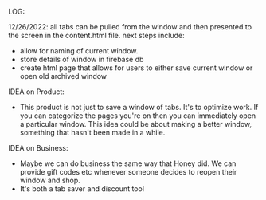 LOG:

12/26/2022: all tabs can be pulled from the window and then presented to the screen in the content.html file.
next steps include:
- allow for naming of current window.
- store details of window in firebase db
- create html page that allows for users to either save current window or open old archived window

IDEA on Product:
- This product is not just to save a window of tabs. It's to optimize work. If you can categorize the pages you're on then you can immediately open a particular window. This idea could be about making a better window, something that hasn't been made in a while.

IDEA on Business:
- Maybe we can do business the same way that Honey did. We can provide gift codes etc whenever someone decides to reopen their window and shop.
- It's both a tab saver and discount tool